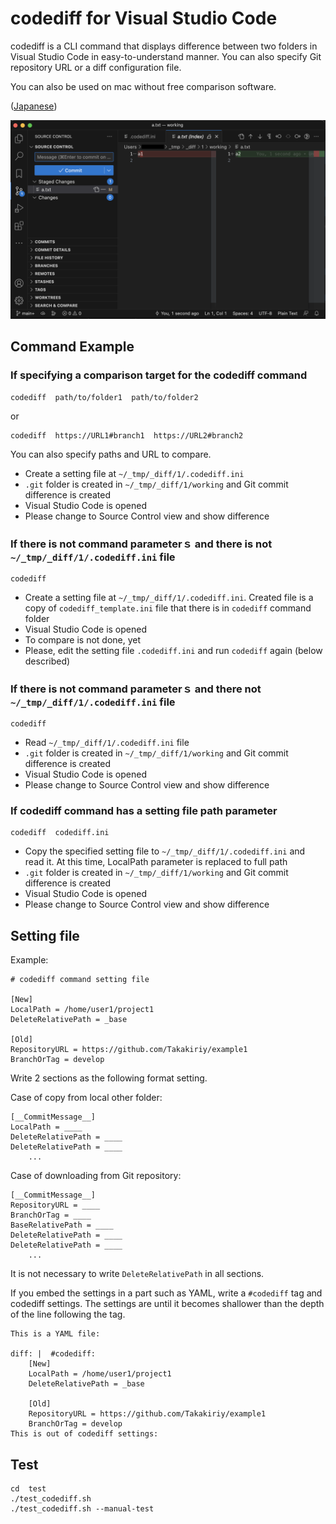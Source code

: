 # codediff for Visual Studio Code

codediff is a CLI command that displays difference
between two folders in Visual Studio Code
in easy-to-understand manner.
You can also specify Git repository URL or a diff configuration file.

You can also be used on mac without free comparison software.

([Japanese](./README-jp.md))

![screen shot](./codediff.png)


## Command Example

### If specifying a comparison target for the codediff command

    codediff  path/to/folder1  path/to/folder2

or

    codediff  https://URL1#branch1  https://URL2#branch2

You can also specify paths and URL to compare.

- Create a setting file at `~/_tmp/_diff/1/.codediff.ini`
- `.git` folder is created in `~/_tmp/_diff/1/working` and Git commit difference is created
- Visual Studio Code is opened
- Please change to Source Control view and show difference

### If there is not command parameterｓ and there is not `~/_tmp/_diff/1/.codediff.ini` file

    codediff

- Create a setting file at `~/_tmp/_diff/1/.codediff.ini`.
    Created file is a copy of `codediff_template.ini` file
    that there is in `codediff` command folder
- Visual Studio Code is opened
- To compare is not done, yet
- Please, edit the setting file `.codediff.ini` and run `codediff` again (below described)

### If there is not command parameterｓ and there not `~/_tmp/_diff/1/.codediff.ini` file

    codediff

- Read `~/_tmp/_diff/1/.codediff.ini` file
- `.git` folder is created in `~/_tmp/_diff/1/working` and Git commit difference is created
- Visual Studio Code is opened
- Please change to Source Control view and show difference

### If codediff command has a setting file path parameter

    codediff  codediff.ini

- Copy the specified setting file to `~/_tmp/_diff/1/.codediff.ini` and read it.
    At this time, LocalPath parameter is replaced to full path
- `.git` folder is created in `~/_tmp/_diff/1/working` and Git commit difference is created
- Visual Studio Code is opened
- Please change to Source Control view and show difference


## Setting file

Example:

    # codediff command setting file

    [New]
    LocalPath = /home/user1/project1
    DeleteRelativePath = _base

    [Old]
    RepositoryURL = https://github.com/Takakiriy/example1
    BranchOrTag = develop

Write 2 sections as the following format setting.

Case of copy from local other folder:

    [__CommitMessage__]
    LocalPath = ____
    DeleteRelativePath = ____
    DeleteRelativePath = ____
        ...

Case of downloading from Git repository:

    [__CommitMessage__]
    RepositoryURL = ____
    BranchOrTag = ____
    BaseRelativePath = ____
    DeleteRelativePath = ____
    DeleteRelativePath = ____
        ...

It is not necessary to write `DeleteRelativePath` in all sections.

If you embed the settings in a part such as YAML,
write a `#codediff` tag and codediff settings.
The settings are until it becomes shallower than
the depth of the line following the tag.

    This is a YAML file:

    diff: |  #codediff:
        [New]
        LocalPath = /home/user1/project1
        DeleteRelativePath = _base

        [Old]
        RepositoryURL = https://github.com/Takakiriy/example1
        BranchOrTag = develop
    This is out of codediff settings:

## Test

    cd  test
    ./test_codediff.sh
    ./test_codediff.sh --manual-test
